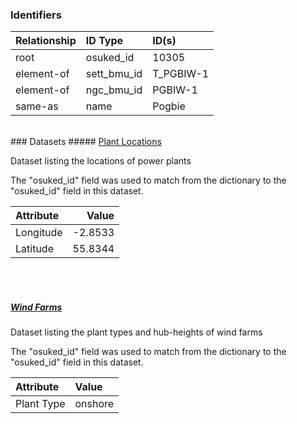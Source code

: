 ### Identifiers

| Relationship   | ID Type     | ID(s)     |
|:---------------|:------------|:----------|
| root           | osuked_id   | 10305     |
| element-of     | sett_bmu_id | T_PGBIW-1 |
| element-of     | ngc_bmu_id  | PGBIW-1   |
| same-as        | name        | Pogbie    |

<br>
### Datasets
##### <a href="https://raw.githubusercontent.com/OSUKED/Dictionary-Datasets/main/datasets/plant-locations/datapackage.json">Plant Locations</a>

Dataset listing the locations of power plants

The "osuked_id" field was used to match from the dictionary to the "osuked_id" field in this dataset.

| Attribute   |   Value |
|:------------|--------:|
| Longitude   | -2.8533 |
| Latitude    | 55.8344 |

<br><br>
##### <a href="https://raw.githubusercontent.com/OSUKED/Dictionary-Datasets/main/datasets/wind-farms/datapackage.json">Wind Farms</a>

Dataset listing the plant types and hub-heights of wind farms

The "osuked_id" field was used to match from the dictionary to the "osuked_id" field in this dataset.

| Attribute   | Value   |
|:------------|:--------|
| Plant Type  | onshore |
